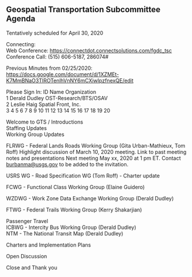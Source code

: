 ## Geospatial Transportation Subcommittee Agenda    
Tentatively scheduled for April 30, 2020

Connecting:   
Web Conference: https://connectdot.connectsolutions.com/fgdc_tsc   
Conference Call: (515) 606-5187, 286074#   

Previous Minutes from 02/25/2020: https://docs.google.com/document/d/1XZMEt-K7MmBNaO3TIROTenlhVnNY6mCXiwIpzfnexQE/edit

Please Sign In: 
ID   Name   Organization   
1   Derald Dudley   OST-Research/BTS/OSAV   
2   Leslie Haig   Spatial Front, Inc.   
3
4
5
6
7
8
9
10
11
12
13
14
15
16
17
18
19
20   

Welcome to GTS / Introductions    
Staffing Updates   
Working Group Updates   

FLRWG - Federal Lands Roads Working Group (Gita Urban-Mathieux, Tom Roff)
Highlight discussion of March 10, 2020 meeting.
Link to past meeting notes and presentations
Next meeting May xx, 2020 at 1 pm ET. Contact burbanma@usgs.gov to be added to the invitation.   

USRS WG - Road Specification WG (Tom Roff) - Charter update   

FCWG - Functional Class Working Group (Elaine Guidero)   

WZDWG - Work Zone Data Exchange Working Group (Derald Dudley)   

FTWG - Federal Trails Working Group (Kerry Shakarjian)   

Passenger Travel   
ICBWG - Intercity Bus Working Group (Derald Dudley)   
NTM - The National Transit Map (Derald Dudley)   

Charters and Implementation Plans   

Open Discussion   

Close and Thank you   

